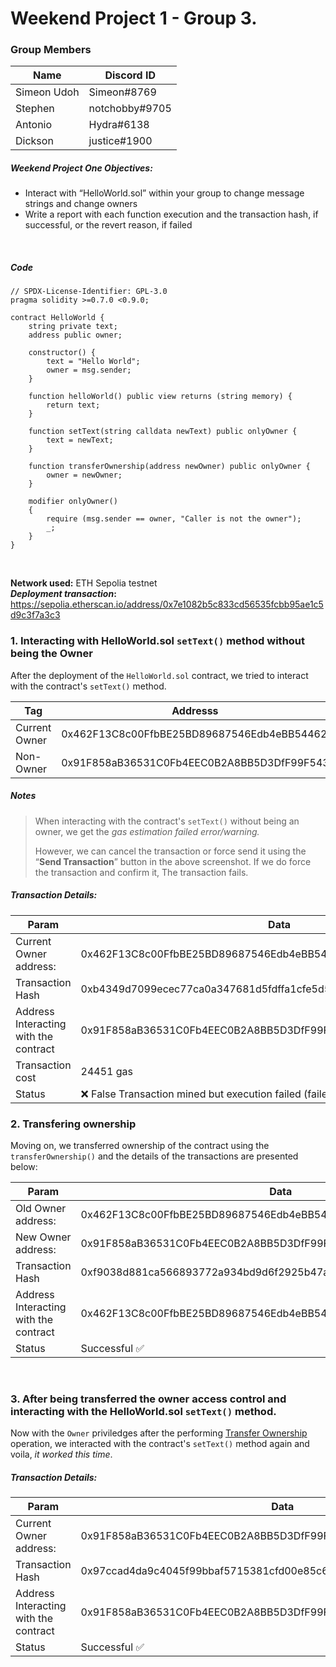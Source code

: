 # Weekend Project 1 - Group 3.

### Group Members
| Name      | Discord ID |
| --------- | -----------|
| Simeon Udoh | Simeon#8769 |
| Stephen |  notchobby#9705 |
| Antonio | Hydra#6138 |
| Dickson | justice#1900 |

##### Weekend Project One Objectives:

- Interact with “HelloWorld.sol” within your group to change message strings and change owners
- Write a report with each function execution and the transaction hash, if successful, or the revert reason, if failed

<br>

##### Code
``` solidity
// SPDX-License-Identifier: GPL-3.0
pragma solidity >=0.7.0 <0.9.0;

contract HelloWorld {
    string private text;
    address public owner;

    constructor() {
        text = "Hello World";
        owner = msg.sender;
    }

    function helloWorld() public view returns (string memory) {
        return text;
    }

    function setText(string calldata newText) public onlyOwner {
        text = newText;
    }

    function transferOwnership(address newOwner) public onlyOwner {
        owner = newOwner;
    }

    modifier onlyOwner()
    {
        require (msg.sender == owner, "Caller is not the owner");
        _;
    }
}
```

<br>


**Network used:** ETH Sepolia testnet<br>
***Deployment transaction*:** https://sepolia.etherscan.io/address/0x7e1082b5c833cd56535fcbb95ae1c5d9c3f7a3c3

### 1.  Interacting with HelloWorld.sol `setText()` method without being the Owner

After the deployment of the `HelloWorld.sol` contract, we tried to interact with the contract's `setText()` method. 

| Tag |  Addresss |
| ---- |  ------------- |
| Current Owner | 0x462F13C8c00FfbBE25BD89687546Edb4eBB54462 |
| Non-Owner | 0x91F858aB36531C0Fb4EEC0B2A8BB5D3DfF99F543 |

##### Notes
>When interacting with the contract's `setText()` without being an owner, we get the *gas estimation failed error/warning.*
>
>However, we can cancel the transaction or force send it using the “**Send Transaction**” button in the above screenshot. If we do force the transaction and confirm it, The transaction fails. 



##### Transaction Details: 
| Param | Data
| ---------------------- | ---------------|
| Current Owner address: | 0x462F13C8c00FfbBE25BD89687546Edb4eBB54462 |
| Transaction Hash  |  0xb4349d7099ecec77ca0a347681d5fdffa1cfe5d54bdec51fb2a1953bc3b21c43 |
| Address Interacting with the contract |  0x91F858aB36531C0Fb4EEC0B2A8BB5D3DfF99F543 |
| Transaction cost | 24451 gas |
| Status | ❌ False Transaction mined but execution failed (failed tx). | 




### 2.  Transfering ownership

Moving on, we transferred ownership of the contract using the `transferOwnership()` and the details of the transactions are presented below: 

| Param | Data
| ---------------------- | ---------------|
| Old Owner address: | 0x462F13C8c00FfbBE25BD89687546Edb4eBB54462 |
| New Owner address: | 0x91F858aB36531C0Fb4EEC0B2A8BB5D3DfF99F543 |
| Transaction Hash  |  0xf9038d881ca566893772a934bd9d6f2925b47a0e9d7fc6af7ca2a030aa0f2dad |
| Address Interacting with the contract |  0x462F13C8c00FfbBE25BD89687546Edb4eBB54462 |
| Status | Successful ✅ |
 
<br>

### 3. After being transferred the owner access control and interacting with the HelloWorld.sol `setText()`  method. 

Now with the `Owner` priviledges after the performing [Transfer Ownership](#2-transfering-ownership) operation, we interacted with the contract's `setText()` method again and voila, *it worked this time*.


##### Transaction Details: 
| Param | Data
| ---------------------- | ---------------|
| Current Owner address: | 0x91F858aB36531C0Fb4EEC0B2A8BB5D3DfF99F543 |
| Transaction Hash  |  0x97ccad4da9c4045f99bbaf5715381cfd00e85c6a8411bdbec461cb4ead887943 |
| Address Interacting with the contract |  0x91F858aB36531C0Fb4EEC0B2A8BB5D3DfF99F543 |
| Status | Successful ✅ | 



